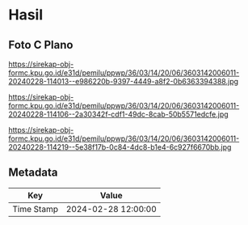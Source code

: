# Hasil

## Foto C Plano

https://sirekap-obj-formc.kpu.go.id/e31d/pemilu/ppwp/36/03/14/20/06/3603142006011-20240228-114013--e986220b-9397-4449-a8f2-0b6363394388.jpg

https://sirekap-obj-formc.kpu.go.id/e31d/pemilu/ppwp/36/03/14/20/06/3603142006011-20240228-114106--2a30342f-cdf1-49dc-8cab-50b5571edcfe.jpg

https://sirekap-obj-formc.kpu.go.id/e31d/pemilu/ppwp/36/03/14/20/06/3603142006011-20240228-114219--5e38f17b-0c84-4dc8-b1e4-6c927f6670bb.jpg


## Metadata

| Key        | Value               |
| ---------- | ------------------- |
| Time Stamp | 2024-02-28 12:00:00 |



